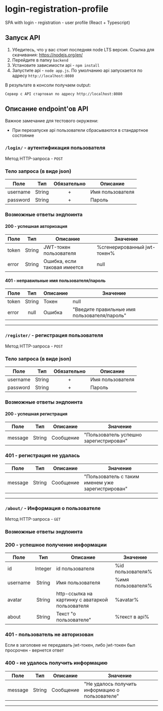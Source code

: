 # login-registration-profile
SPA with login - registration - user profile (React + Typescript)



## Запуск API

1. Убедитесь, что у вас стоит последняя node LTS версия. Ссылка для скачивания: https://nodejs.org/en/
2. Перейдите в папку `backend`
3. Установите зависимости api - `npm install`
4. Запустите api - `node app.js`. По умолчанию api запускается по адресу `http://localhost:8080`

В результате в консоли получаем output:

```
Сервер с API стартовал по адресу http://localhost:8080 
```

## Описание endpoint'ов API


Важное замечание для тестового окружени:
- При перезапуске api пользователи сбрасываются в стандартное состояние

### `/login/` - аутентификация пользователя

Метод HTTP-запроса - `POST`

### Тело запроса (в виде json)

| Поле     |  Тип   | Обязательно | Описание         |
| -------- | :----: | :---------: | ---------------- |
| username | String |      +      | Имя пользователя |
| password | String |      +      | Пароль           |

### Возможные ответы эндпоинта

#### 200 - успешная авторизация

| Поле  |  Тип   | Описание                     | Значение                    |
| ----- | :----: | ---------------------------- | --------------------------- |
| token | String | JWT-токен пользователя       | %сгенерированный jwt-токен% |
| error | String | Ошибка, если таковая имеется | null                        |

#### 401 - неправильные имя пользователя/пароль

| Поле  |  Тип   | Описание | Значение                                     |
| ----- | :----: | -------- | -------------------------------------------- |
| token | String | Токен    | null                                         |
| error |  null  | Ошибка   | "Введите правильные имя пользователя/пароль" |

---

### `/register/` - регистрация пользователя

Метод HTTP-запроса - `POST`

### Тело запроса (в виде json)

| Поле     |  Тип   | Обязательно | Описание         |
| -------- | :----: | :---------: | ---------------- |
| username | String |      +      | Имя пользователя |
| password | String |      +      | Пароль           |

### Возможные ответы эндпоинтa

#### 200 - успешная регистрация

| Поле    |  Тип   | Описание  | Значение                               |
| ------- | :----: | --------- | -------------------------------------- |
| message | String | Сообщение | "Пользователь успешно зарегистрирован" |

### 401 - регистрация не удалась

| Поле    |  Тип   | Описание  | Значение                                          |
| ------- | :----: | --------- | ------------------------------------------------- |
| message | String | Сообщение | "Пользователь с таким именем уже зарегистрирован" |

---

### `/about/` - Информация о пользователе

Метод HTTP-запроса - `GET`

### Возможные ответы эндпоинтa

### 200 - успешное получение информации

| Поле     |   Тип   | Описание                                         | Значение           |
| -------- | :-----: | ------------------------------------------------ | ------------------ |
| id       | Integer | id пользователя                                  | %id пользователя%  |
| username | String  | Имя пользователя                                 | %имя пользователя% |
| avatar   | String  | http-ссылка на картинку с аватаркой пользователя | %avatar%           |
| about    | String  | Текст "о пользователе"                           | %текст в api%      |

### 401 - пользователь не авторизован

Если в заголовке не передавать jwt-токен, либо jwt-токен был просрочен - вернется ответ

### 400 - не удалось получить информацию

| Поле    |  Тип   | Описание  | Значение                                        |
| ------- | :----: | --------- | ----------------------------------------------- |
| message | String | Сообщение | "Не удалось получить информацию о пользователе" |

---
